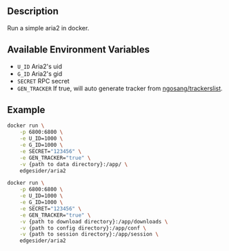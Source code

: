 ## Description

Run a simple aria2 in docker.

## Available Environment Variables

- `U_ID`
Aria2's uid
- `G_ID`
Aria2's gid
- `SECRET`
RPC secret
- `GEN_TRACKER`
If true, will auto generate tracker from [ngosang/trackerslist](https://github.com/ngosang/trackerslist).

## Example

```bash
docker run \
    -p 6800:6800 \
    -e U_ID=1000 \
    -e G_ID=1000 \
    -e SECRET="123456" \
    -e GEN_TRACKER="true" \
    -v {path to data directory}:/app/ \
    edgesider/aria2
```

```bash
docker run \
    -p 6800:6800 \
    -e U_ID=1000 \
    -e G_ID=1000 \
    -e SECRET="123456" \
    -e GEN_TRACKER="true" \
    -v {path to download directory}:/app/downloads \
    -v {path to config directory}:/app/conf \
    -v {path to session directory}:/app/session \
    edgesider/aria2
```
